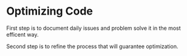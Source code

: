 # Optimizing Code

First step is to document daily issues and problem solve it in the most efficent way. 

Second step is to refine the process that will guarantee optimization.
